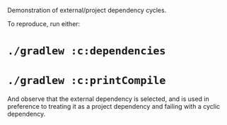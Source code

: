 Demonstration of external/project dependency cycles.

To reproduce, run either:

# `./gradlew :c:dependencies`
# `./gradlew :c:printCompile`

And observe that the external dependency is selected, and is used in preference to treating it as a project dependency and failing with a cyclic dependency.